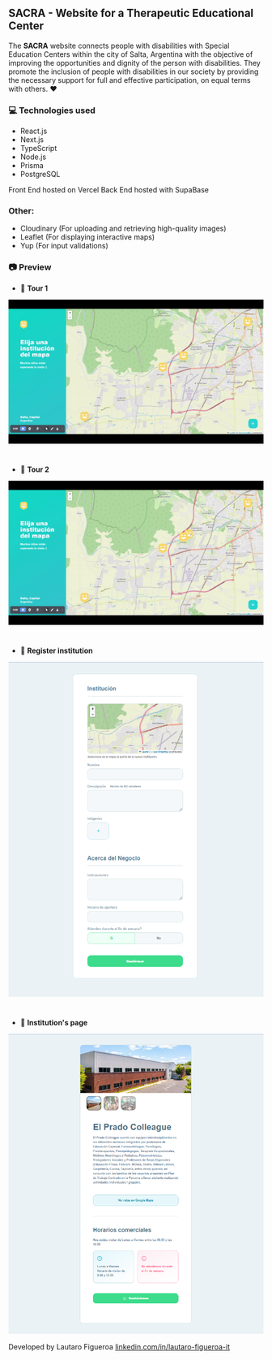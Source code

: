 ## SACRA - Website for a Therapeutic Educational Center

The **SACRA** website connects people with disabilities with Special Education Centers within the city of Salta, Argentina with the objective of improving the opportunities and dignity of the person with disabilities.
They promote the inclusion of people with disabilities in our society by providing the necessary support for full and effective participation, on equal terms with others. :heart:

### :computer: Technologies used
- React.js
- Next.js 
- TypeScript
- Node.js
- Prisma
- PostgreSQL

Front End hosted on Vercel
Back End hosted with SupaBase

### Other:
- Cloudinary (For uploading and retrieving high-quality images)
- Leaflet (For displaying interactive maps)
- Yup (For input validations)


### :camera: **Preview**

- :movie_camera: **Tour 1**
<p align="center"><img src="public/static/images/sacra-create.gif"></p>

#

- :movie_camera: **Tour 2**
<p align="center"><img src="public/static/images/sacra-single.gif"></p>

#

- :round_pushpin: **Register institution**
<p align="center"><img src="public/static/images/register-institution.png"></p>

#

- :round_pushpin: **Institution's page**
<p align="center"><img src="public/static/images/institution.png"></p>


Developed by Lautaro Figueroa [linkedin.com/in/lautaro-figueroa-it](https://www.linkedin.com/in/lautaro-figueroa-it/)
